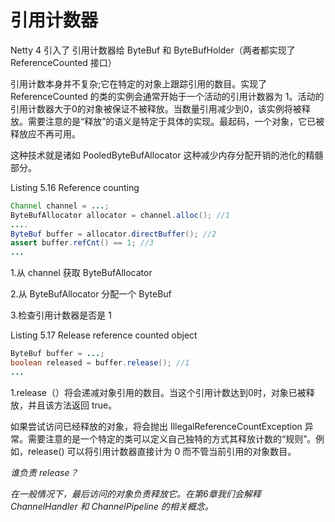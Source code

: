 引用计数器
====

Netty 4 引入了 引用计数器给 ByteBuf 和 ByteBufHolder（两者都实现了 ReferenceCounted 接口）

引用计数本身并不复杂;它在特定的对象上跟踪引用的数目。实现了ReferenceCounted 的类的实例会通常开始于一个活动的引用计数器为 1。活动的引用计数器大于0的对象被保证不被释放。当数量引用减少到0，该实例将被释放。需要注意的是“释放”的语义是特定于具体的实现。最起码，一个对象，它已被释放应不再可用。

这种技术就是诸如 PooledByteBufAllocator 这种减少内存分配开销的池化的精髓部分。

Listing 5.16 Reference counting

```java
Channel channel = ...;
ByteBufAllocator allocator = channel.alloc(); //1
....
ByteBuf buffer = allocator.directBuffer(); //2
assert buffer.refCnt() == 1; //3
...
```

1.从 channel 获取 ByteBufAllocator

2.从 ByteBufAllocator 分配一个 ByteBuf

3.检查引用计数器是否是 1

Listing 5.17 Release reference counted object

```java
ByteBuf buffer = ...;
boolean released = buffer.release(); //1
...
```

1.release（）将会递减对象引用的数目。当这个引用计数达到0时，对象已被释放，并且该方法返回 true。

如果尝试访问已经释放的对象，将会抛出 IllegalReferenceCountException 异常。需要注意的是一个特定的类可以定义自己独特的方式其释放计数的“规则”。例如，release() 可以将引用计数器直接计为 0 而不管当前引用的对象数目。

*谁负责 release？*

*在一般情况下，最后访问的对象负责释放它。在第6章我们会解释 ChannelHandler 和 ChannelPipeline 的相关概念。*

